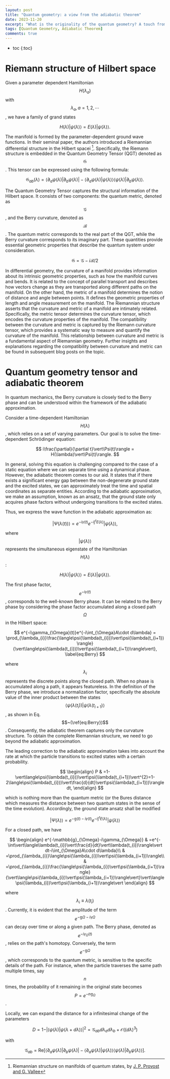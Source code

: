 ```yaml
---
layout: post
title: "Quantum geometry: a view from the adiabatic theorem"
date: 2023-11-20
excerpt: "What is the originality of the quantum geometry? A touch from the adiabatic theorem "
tags: [Quantum Geometry, Adiabatic Theorem]
comments: true
---
```


* toc
{:toc}

# Riemann structure of Hilbert space

Given a parameter dependent Hamiltonian $$H(\lambda_{a})$$ with $$\lambda_{a},a=1,2,\cdots$$,
we have a family of grand states 

$$
H(\lambda)\vert\psi(\lambda)\rangle=E(\lambda)\vert\psi(\lambda)\rangle.
$$

The manifold is formed by the parameter-dependent ground wave functions. In their seminal paper, the authors introduced a Riemannian differential structure in the Hilbert spacei [^1]. Specifically, the Riemann structure is embedded in the Quantum Geometry Tensor (QGT) denoted as $$\mathfrak{G}$$. This tensor can be expressed using the following formula:

$$
\mathfrak{G}_{ab}(\lambda)=\langle\partial_{a}\psi(\lambda)\vert\partial_{b}\psi(\lambda)\vert-\langle\partial_{a}\psi(\lambda)\vert\psi(\lambda)\rangle\langle\psi(\lambda)\vert\partial_{b}\psi(\lambda)\rangle.
$$

The Quantum Geometry Tensor  captures the structural information of the Hilbert space. It consists of two components: the quantum metric, denoted as $$\mathcal{G}$$, and the Berry curvature, denoted as $$\mathcal{B}$$. The quantum metric corresponds to the real part of the QGT, while the Berry curvature corresponds to its imaginary part. These quantities provide essential geometric properties that describe the quantum system under consideration.

$$
\mathfrak{G}=\mathcal{G}-i\mathcal{B}/2
$$

In differential geometry, the curvature of a manifold provides information about its intrinsic geometric properties, such as how the manifold curves and bends. It is related to the concept of parallel transport and describes how vectors change as they are transported along different paths on the manifold. On the other hand, the metric of a manifold determines the notion of distance and angle between points. It defines the geometric properties of length and angle measurement on the manifold.
The Riemannian structure asserts that the curvature and metric of a manifold are intimately related. Specifically, the metric tensor determines the curvature tensor, which encodes the curvature properties of the manifold. The compatibility between the curvature and metric is captured by the Riemann curvature tensor, which provides a systematic way to measure and quantify the curvature of the manifold. This relationship between curvature and metric is a fundamental aspect of Riemannian geometry.
Further insights and explanations regarding the compatibility between curvature and metric can be found in subsequent blog posts on the topic.


# Quantum geometry tensor and adiabatic theorem

In quantum mechanics, the Berry curvature is closely tied to the Berry phase and can be understood within the framework of the adiabatic approximation.

Consider a time-dependent Hamiltonian $$H(\lambda)$$, which relies on a set of varying parameters. Our goal is to solve the time-dependent Schrödinger equation:

$$
i\frac{\partial}{\partial t}\vert\Psi(t)\rangle = H(\lambda)\vert\Psi(t)\rangle.
$$

In general, solving this equation is challenging compared to the case of a static equation where we can separate time using a dynamical phase. However, the adiabatic theorem comes to our aid. It states that if there exists a significant energy gap between the non-degenerate ground state and the excited states, we can approximately treat the time and spatial coordinates as separate entities. According to the adiabatic approximation, we make an assumption, known as an ansatz, that the ground state only acquires phase factors without undergoing transitions to the excited states.

Thus, we express the wave function in the adiabatic approximation as:

$$
\vert\Psi(\lambda(t))\rangle = e^{-i\gamma(t)}e^{-i\int^{t}E(\lambda)}\vert\psi(\lambda)\rangle,
$$

where $$\vert\psi(\lambda)\rangle$$ represents the simultaneous eigenstate of the Hamiltonian $$H(\lambda)$$:

$$
H(\lambda)\vert\psi(\lambda)\rangle = E(\lambda)\vert\psi(\lambda)\rangle.
$$

The first phase factor, $$e^{-i\gamma(t)}$$, corresponds to the well-known Berry phase. It can be related to the Berry phase by considering the phase factor accumulated along a closed path $$\Omega$$ in the Hilbert space:

$$
e^{-i\gamma_{\Omega}(t)}e^{-i\int_{\Omega}A\cdot d\lambda} = \prod_{\lambda_{i}}\frac{\langle\psi(\lambda(t_{i}))\vert\psi(\lambda(t_{i+1})\rangle}{\vert\langle\psi(\lambda(t_{i}))\vert\psi(\lambda(t_{i+1})\rangle\vert},
\label{eq:Berry}
$$

where $$\lambda_{i}$$ represents the discrete points along the closed path. When no phase is accumulated along a path, it appears featureless. In the definition of the Berry phase, we introduce a normalization factor, specifically the absolute value of the inner product between the states $$\langle\psi(\lambda(t_{i}))\vert\psi(\lambda(t_{i+1})\rangle$$, as shown in Eq.$$~(\ref{eq:Berry})$$. Consequently, the adiabatic theorem captures only the curvature structure. To obtain the complete Riemannian structure, we need to go beyond the adiabatic approximation.


The leading correction to the adiabatic approximation takes into account the rate at which the particle transitions to excited states with a certain probability.

$$
\begin{align}
P & =1-\vert\langle\psi(\lambda(t_{i}))\vert\psi(\lambda(t_{i+1})\vert^{2}=1-2\langle\psi(\lambda(t_{i}))\vert\frac{d}{dt}\vert\psi(\lambda(t_{i+1}))\rangle dt,
\end{align}
$$

which is nothing more than the quantum metric (or the Bures distance
which measures the distance between two quantum states in the sense
of the time evolution). Accordingly, the ground state ansatz shall
be modified 

$$
\vert\Psi(\lambda)\rangle=e^{-\mathbb{g}(t)-i\gamma(t)}e^{-i\int^{t}E(\lambda)}\vert\psi(\lambda)\rangle
$$

For a closed path, we have 

$$
\begin{align}
e^{-\mathbb{g}_{\Omega}-i\gamma_{\Omega}} & =e^{-\int\vert\langle\lambda(t_{i})\vert\frac{d}{dt}\vert\lambda(t_{i})\rangle\vert dt-i\int_{\Omega}A\cdot d\lambda}\\
 & =\prod_{\lambda_{i}}\langle\psi(\lambda_{i})\vert\psi(\lambda_{i+1})\rangle\\
 & =\prod_{\lambda_{i}}\frac{\langle\psi(\lambda_{i})\vert\psi(\lambda_{i+1})\rangle}{\vert\langle\psi(\lambda_{i})\vert\psi(\lambda_{i+1})\rangle\vert}\vert\langle\psi(\lambda_{i})\vert\psi(\lambda_{i+1})\rangle\vert
\end{align}
$$

where $$\lambda_i\equiv \lambda(t_i) $$. Currently, it is evident that the amplitude of the term $$e^{-\mathbb{g}{\Omega}-i\gamma{\Omega}}$$ can decay over time or along a given path. The Berry phase, denoted as $$e^{-i\gamma_{\Omega}(t)}$$, relies on the path's homotopy. Conversely, the term $$e^{-\mathbb{g}{\Omega}}$$, which corresponds to the quantum metric, is sensitive to the specific details of the path. For instance, when the particle traverses the same path multiple times, say $$n$$ times, the probability of it remaining in the original state becomes $$P=e^{-n \mathbb{g}_{\Omega}}$$.


Locally, we can expand the distance for a infinitesimal change of
the parameters 

$$
D=1-\vert\langle\psi(\lambda)\vert\psi(\lambda+d\lambda)\rangle\vert^{2}=\mathcal{G}_{ab}d\lambda_{a}d\lambda_{b}+\mathcal{O}((d\lambda)^{3})
$$

with 

$$
\mathcal{G}_{ab}=\mathrm{Re}[\langle\partial_{a}\psi(\lambda)\vert\partial_{b}\psi(\lambda)\vert-\langle\partial_{a}\psi(\lambda)\vert\psi(\lambda)\rangle\langle\psi(\lambda)\vert\partial_{b}\psi(\lambda)\rangle].
$$


[^1]: Riemannian structure on manifolds of quantum states, by [J. P. Provost and G. Vallee](https://link.springer.com/article/10.1007/BF02193559)
